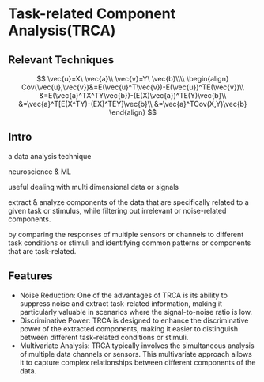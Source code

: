 # Task-related Component Analysis(TRCA)

## Relevant Techniques

$$
\vec{u}=X\ \vec{a}\\
\vec{v}=Y\ \vec{b}\\\\
\begin{align}
Cov(\vec{u},\vec{v})&=E(\vec{u}^T\vec{v})-E(\vec{u})^TE(\vec{v})\\
&=E(\vec{a}^TX^TY\vec{b})-(E(X)\vec{a})^TE(Y)\vec{b}\\
&=\vec{a}^T[E(X^TY)-(EX)^TEY]\vec{b}\\
&=\vec{a}^TCov(X,Y)\vec{b}
\end{align}
$$

## Intro

a data analysis technique

neuroscience & ML

useful dealing with multi dimensional data or signals

extract & analyze components of the data that are specifically related to a given task or stimulus, while filtering out irrelevant or noise-related components.

by comparing the responses of multiple sensors or channels to different task conditions or stimuli and identifying common patterns or components that are task-related.

## Features

- Noise Reduction: One of the advantages of TRCA is its ability to suppress noise and extract task-related information, making it particularly valuable in scenarios where the signal-to-noise ratio is low.
- Discriminative Power: TRCA is designed to enhance the discriminative power of the extracted components, making it easier to distinguish between different task-related conditions or stimuli.
- Multivariate Analysis: TRCA typically involves the simultaneous analysis of multiple data channels or sensors. This multivariate approach allows it to capture complex relationships between different components of the data.

